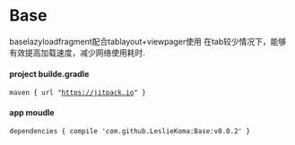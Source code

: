 # Base
baselazyloadfragment配合tablayout+viewpager使用
在tab较少情况下，能够有效提高加载速度，减少网络使用耗时.
 #### project builde.gradle
 <code>maven { url "https://jitpack.io" }</code>
 #### app moudle
 <code>dependencies {
	        compile 'com.github.LeslieKoma:Base:v0.0.2'
	}
	</code>
 
